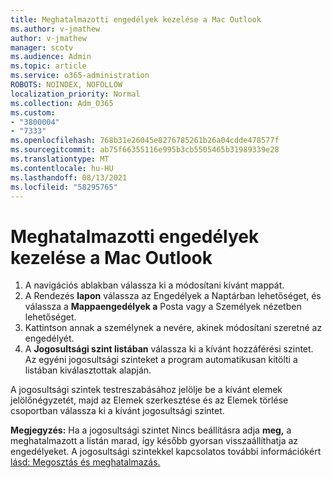 ```yaml
---
title: Meghatalmazotti engedélyek kezelése a Mac Outlook
ms.author: v-jmathew
author: v-jmathew
manager: scotv
ms.audience: Admin
ms.topic: article
ms.service: o365-administration
ROBOTS: NOINDEX, NOFOLLOW
localization_priority: Normal
ms.collection: Adm_O365
ms.custom:
- "3800004"
- "7333"
ms.openlocfilehash: 768b31e26045e8276785261b26a04cdde478577f
ms.sourcegitcommit: ab75f66355116e995b3cb5505465b31989339e28
ms.translationtype: MT
ms.contentlocale: hu-HU
ms.lasthandoff: 08/13/2021
ms.locfileid: "58295765"
---
```

# <a name="manage-delegate-permissions-for-a-single-folder-in-outlook-for-mac"></a>Meghatalmazotti engedélyek kezelése a Mac Outlook

1. A navigációs ablakban válassza ki a módosítani kívánt mappát.
2. A Rendezés **lapon**  válassza az Engedélyek a Naptárban lehetőséget, és válassza a **Mappaengedélyek a** Posta vagy a Személyek nézetben lehetőséget.
3. Kattintson annak a személynek a nevére, akinek módosítani szeretné az engedélyét.
4. A **Jogosultsági szint listában** válassza ki a kívánt hozzáférési szintet. Az egyéni jogosultsági szinteket a program automatikusan kitölti a listában kiválasztottak alapján.

A jogosultsági szintek testreszabásához jelölje be a kívánt elemek jelölőnégyzetét, majd az Elemek szerkesztése és az Elemek törlése csoportban válassza ki a kívánt jogosultsági szintet. 

**Megjegyzés:** Ha a jogosultsági szintet Nincs beállításra adja **meg,** a meghatalmazott a listán marad, így később gyorsan visszaállíthatja az engedélyeket. A jogosultsági szintekkel kapcsolatos további információkért [lásd: Megosztás és meghatalmazás.](https://support.microsoft.com/office/options-for-sharing-and-delegating-folders-in-outlook-for-mac-480d8054-68ce-4150-ba1e-b9b7f2fc4ce5)
